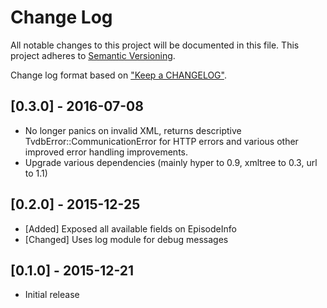 # Change Log
All notable changes to this project will be documented in this file.
This project adheres to [Semantic Versioning](http://semver.org/).

Change log format based on
["Keep a CHANGELOG"](http://keepachangelog.com/).

## [0.3.0] - 2016-07-08
- No longer panics on invalid XML, returns descriptive
  TvdbError::CommunicationError for HTTP errors and various other improved
  error handling improvements.
- Upgrade various dependencies (mainly hyper to 0.9, xmltree to 0.3, url to 1.1)

## [0.2.0] - 2015-12-25
- [Added] Exposed all available fields on EpisodeInfo
- [Changed] Uses log module for debug messages

## [0.1.0] - 2015-12-21
- Initial release
